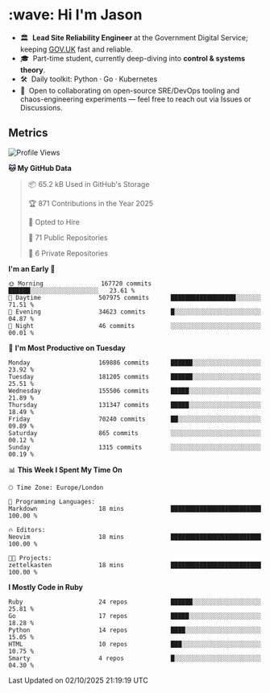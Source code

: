 <h1 align="left" id="jason-title">:wave: Hi I'm Jason</h1>

- 🏛️ &nbsp;**Lead Site Reliability Engineer** at the Government Digital Service; keeping [GOV.UK](https://www.gov.uk/) fast and reliable.
- 🎓 &nbsp;Part-time student, currently deep-diving into **control & systems theory**.  
- 🛠️ &nbsp;Daily toolkit: Python · Go · Kubernetes  
- 🤝 &nbsp;Open to collaborating on open-source SRE/DevOps tooling and chaos-engineering experiments — feel free to reach out via Issues or Discussions.


<h2>Metrics</h2>

<!--START_SECTION:waka-->
![Profile Views](http://img.shields.io/badge/Profile%20Views-1-blue)

**🐱 My GitHub Data** 

> 📦 65.2 kB Used in GitHub's Storage 
 > 
> 🏆 871 Contributions in the Year 2025
 > 
> 💼 Opted to Hire
 > 
> 📜 71 Public Repositories 
 > 
> 🔑 6 Private Repositories 
 > 
**I'm an Early 🐤** 

```text
🌞 Morning                167720 commits      ██████░░░░░░░░░░░░░░░░░░░   23.61 % 
🌆 Daytime                507975 commits      ██████████████████░░░░░░░   71.51 % 
🌃 Evening                34623 commits       █░░░░░░░░░░░░░░░░░░░░░░░░   04.87 % 
🌙 Night                  46 commits          ░░░░░░░░░░░░░░░░░░░░░░░░░   00.01 % 
```
📅 **I'm Most Productive on Tuesday** 

```text
Monday                   169886 commits      ██████░░░░░░░░░░░░░░░░░░░   23.92 % 
Tuesday                  181205 commits      ██████░░░░░░░░░░░░░░░░░░░   25.51 % 
Wednesday                155506 commits      █████░░░░░░░░░░░░░░░░░░░░   21.89 % 
Thursday                 131347 commits      █████░░░░░░░░░░░░░░░░░░░░   18.49 % 
Friday                   70240 commits       ██░░░░░░░░░░░░░░░░░░░░░░░   09.89 % 
Saturday                 865 commits         ░░░░░░░░░░░░░░░░░░░░░░░░░   00.12 % 
Sunday                   1315 commits        ░░░░░░░░░░░░░░░░░░░░░░░░░   00.19 % 
```


📊 **This Week I Spent My Time On** 

```text
🕑︎ Time Zone: Europe/London

💬 Programming Languages: 
Markdown                 18 mins             █████████████████████████   100.00 % 

🔥 Editors: 
Neovim                   18 mins             █████████████████████████   100.00 % 

🐱‍💻 Projects: 
zettelkasten             18 mins             █████████████████████████   100.00 % 
```

**I Mostly Code in Ruby** 

```text
Ruby                     24 repos            ██████░░░░░░░░░░░░░░░░░░░   25.81 % 
Go                       17 repos            █████░░░░░░░░░░░░░░░░░░░░   18.28 % 
Python                   14 repos            ████░░░░░░░░░░░░░░░░░░░░░   15.05 % 
HTML                     10 repos            ███░░░░░░░░░░░░░░░░░░░░░░   10.75 % 
Smarty                   4 repos             █░░░░░░░░░░░░░░░░░░░░░░░░   04.30 % 
```




 Last Updated on 02/10/2025 21:19:19 UTC
<!--END_SECTION:waka-->

<!-- links -->

[issues page]: https://github.com/jasonBirchall/jasonBirchall/issues "jasonBirchall/issues"
